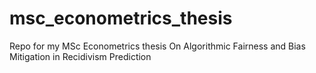 # msc_econometrics_thesis
Repo for my MSc Econometrics thesis On Algorithmic Fairness and Bias Mitigation in Recidivism Prediction
